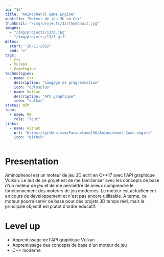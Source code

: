 ```yaml
---
id: "13"
title: "Aminophenol Game Engine"
subtitle: "Moteur de jeu 3D en C++"
thumbnail: "/img/projects/13/thumbnail.jpg"
images:
  - "/img/projects/13/0.jpg"
  - "/img/projects/13/1.gif"
dates:
  start: "26-11-2022"
  end: "∞"
tags:
  - C++
  - Vulkan
  - GameEngine
technologies:
  - name: C++
    description: "Langage de programmation"
    icon: "cplusplus"
  - name: Vulkan
    description: "API graphique"
    icon: "vulkan"
status: WIP
team:
  - name: Me
    role: "Tout"
links:
  - name: Github
    url: "https://github.com/Paracetamol56/Aminophenol-Game-engine"
    icon: "github"
---
```


# Presentation
Aminophenol est un moteur de jeu 3D ecrit en C++17 avec l'API graphique Vulkan. Le but de ce projet est de me familiariser avec les concepts de base d'un moteur de jeu et de me permettre de mieux comprendre le fonctionnement des moteurs de jeu modernes. Le moteur est actuellement en cours de developpement et n'est pas encore utilisable. A terme, ce moteur pourra servir de base pour des projets 3D temps réel, mais le principale objectif est plutot d'ordre éducatif.

# Level up
<ul><li>Apprentissage de l'API graphique Vulkan</li><li>Apprentissage des concepts de base d'un moteur de jeu</li><li>C++ moderne</li></ul>

